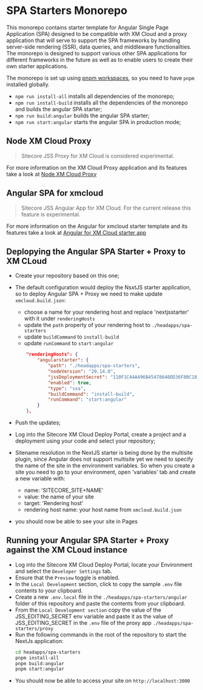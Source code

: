 # SPA Starters Monorepo

This monorepo contains starter template for Angular Single Page Application (SPA) designed to be compatible with XM Cloud and a proxy application that will serve to support the SPA frameworks by handling server-side rendering (SSR), data queries, and middleware functionalities. The monorepo is designed to support various other SPA applications for different frameworks in the future as well as to enable users to create their own starter applications.

The monorepo is set up using [pnpm workspaces](https://pnpm.io/workspaces), so you need to have `pnpm` installed globally.
- `npm run install-all` installs all dependencies of the monorepo;
- `npm run install-build` installs all the dependencies of the monorepo and builds the angular SPA starter;
- `npm run build:angular` builds the angular SPA starter;
- `npm run start:angular` starts the angular SPA in production mode; 

## Node XM Cloud Proxy

> Sitecore JSS Proxy for XM Cloud is considered experimental.

For more information on the XM Cloud Proxy application and its features take a look at [Node XM Cloud Proxy](proxy/)

## Angular SPA for xmcloud 

> Sitecore JSS Angular App for XM Cloud. For the current release this feature is experimental.

For more information on the Angular for xmcloud starter template and its features take a look at [Angular for XM Cloud starter app](angular/)

## Deplopying the Angular SPA Starter + Proxy to XM CLoud

- Create your repository based on this one;
- The default configuration would deploy the NsxtJS starter application, so to deploy Angular SPA + Proxy we need to make update `xmcloud.build.json`:
    - choose a name for your rendering host and replace 'nextjsstarter' with it under `renderingHosts`
    - update the `path` property of your rendering host to `./headapps/spa-starters`
    - update `buildCommand` to `install-build`
    - update `runCommand` to `start:angular`

    ```json
        "renderingHosts": {
            "angularstarter": {
                "path": "./headapps/spa-starters",
                "nodeVersion": "20.14.0",
                "jssDeploymentSecret": "110F1C44A496B45478640DD36F80C18C9",
                "enabled": true,
                "type": "sxa",
                "buildCommand": "install-build",
                "runCommand": "start:angular"
            }
        },
    ```
- Push the updates;
- Log into the Sitecore XM Cloud Deploy Portal, create a project and a deployment using your code and select your repository;
- Sitename resolution in the NextJS starter is being done by the multisite plugin, since Angular does not support multisite yet we need to specify the name of the site in the environment variables. So when you create a site you need to go to your environment, open 'variables' tab and create a new variable with:
    - name: 'SITECORE_SITE+NAME'
    - value: the name of your site
    - target: 'Rendering host'
    - rendering host name: your host name from `xmcloud.build.json`
- you should now be able to see your site in Pages

## Running your Angular SPA Starter + Proxy against the XM CLoud instance

- Log into the Sitecore XM Cloud Deploy Portal, locate your Environment and select the `Developer Settings` tab.
- Ensure that the `Preview` toggle is enabled.
- In the `Local Development` section, click to copy the sample `.env` file contents to your clipboard.
- Create a new `.env.local` file in the `./headapps/spa-starters/angular` folder of this repository and paste the contents from your clipboard.
- From the `Local Development section` copy the value of the JSS_EDITING_SECRET env variable and paste it as the value of JSS_EDITING_SECRET in the `.env` file of the proxy app `./headapps/spa-starters/proxy`
- Run the following commands in the root of the repository to start the NextJs application:
    ```bash
    cd headapps/spa-starters
    pnpm install-all
    pnpm build:angular
    pnpm start:angular
    ```
- You should now be able to access your site on `http://localhost:3000`
